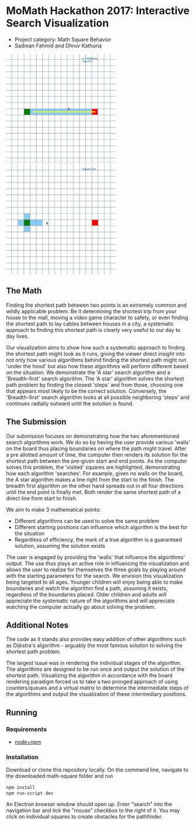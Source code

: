 # MoMath Hackathon 2017: Interactive Search Visualization

- Project category: Math Square Behavior
- Sadman Fahmid and Dhruv Kathuria

 ![aStar](images/aStar.gif)
 ![breadthFirst](images/breadth.gif)

## The Math

Finding the shortest path between two points is an extremely common and wildly applicable problem. Be it determining the shortest trip from your house to the mall, moving a video game character to safety, or even finding the shortest path to lay cables between houses in a city, a systematic approach to finding this shortest path is clearly very useful to our day to day lives. 

Our visualization aims to show how such a systematic approach to finding the shortest path might look as it runs, giving the viewer direct insight into not only how various algorithms behind finding the shortest path might run 'under the hood' but also how these algorithms will perform different based on the situation. We demonstrate the 'A star' search algorithm and a 'Breadth-first' search algorithm. The 'A star' algorithm solves the shortest path problem by finding the closest 'steps' and from those, choosing one that appears most likely to be the correct solution. Conversely, the 'Breadth-first' search algorithm looks at all possible neighboring 'steps' and continues radially outward until the solution is found. 

## The Submission

Our submission focuses on demonstrating how the two aforementioned search algorithms work. We do so by having the user provide various 'walls' on the board thus placing boundaries on where the path might travel. After a pre allotted amount of time, the computer then renders its solution for the shortest path between the pre-given start and end points. As the computer solves this problem, the 'visited' squares are highlighted, demonstrating how each algorithm 'searches'. For example, given no walls on the board, the A star algorithm makes a line right from the start to the finish. The breadth first algorithm on the other hand spreads out in all four directions until the end point is finally met. Both render the same shortest path of a direct line from start to finish. 

We aim to make 3 mathematical points:
  - Different algorithms can be used to solve the same problem
  - Different starting positions can influence which algorithm is the best for the situation
  - Regardless of efficiency, the mark of a true algorithm is a guaranteed solution, assuming the solution exists
  
The user is engaged by providing the 'walls' that influence the algorithms' output. The use thus plays an active role in influencing the visualization and allows the user to realize for themselves the three goals by playing around with the starting parameters for the search. We envision this visualization being targeted to all ages. Younger children will enjoy being able to make boundaries and watch the algorithm find a path, assuming it exists, regardless of the boundaries placed. Older children and adults will appreciate the systematic nature of the algorithms and will appreciate watching the computer actually go about solving the problem.

## Additional Notes

The code as it stands also provides easy addition of other algorithms such as Dijkstra's algorithm - arguably the most famous solution to solving the shortest path problem. 

The largest issue was in rendering the individual stages of the algorithm. The algorithms are designed to be run once and output the solution of the shortest path. Visualizing the algorithm in accordance with the board rendering paradigm forced us to take a two pronged approach of using counters/queues and a virtual matrix to determine the intermediate steps of the algorithms and output the visualization of these intermediary positions. 


## Running

### Requirements

* [node+npm](https://nodejs.org/en/download/)

### Installation
Download or clone this repository locally.
On the command line, navigate to the downloaded math-square folder and run
```
npm install
npm run-script dev
```

An Electron browser window should open up. Enter "search" into the navigation bar and tick the "mouse" checkbox to the right of it. You may click on individual squares to create obstacles for the pathfinder.
